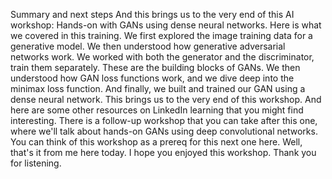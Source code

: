 Summary and next steps
And this brings us to the very end of this AI workshop: Hands-on with GANs using dense neural networks. Here is what we covered in this training. We first explored the image training data for a generative model. We then understood how generative adversarial networks work. We worked with both the generator and the discriminator, train them separately. These are the building blocks of GANs. We then understood how GAN loss functions work, and we dive deep into the minimax loss function. And finally, we built and trained our GAN using a dense neural network. This brings us to the very end of this workshop. And here are some other resources on LinkedIn learning that you might find interesting. There is a follow-up workshop that you can take after this one, where we'll talk about hands-on GANs using deep convolutional networks. You can think of this workshop as a prereq for this next one here. Well, that's it from me here today. I hope you enjoyed this workshop. Thank you for listening.